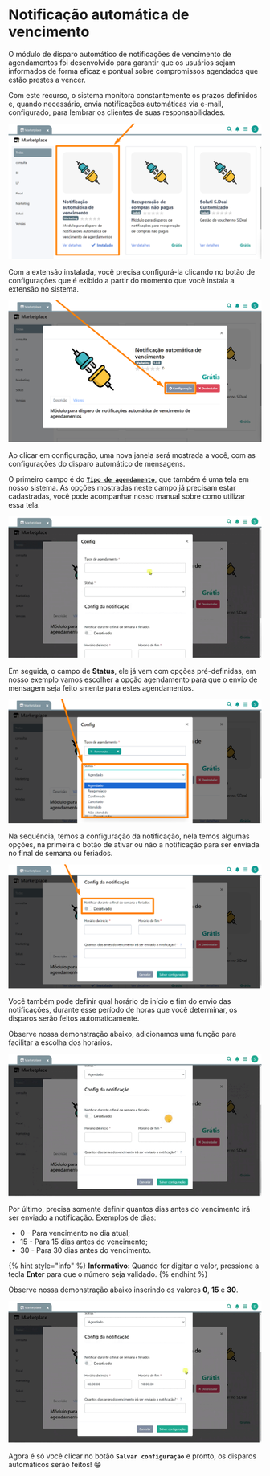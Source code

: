 # Notificação automática de vencimento

O módulo de disparo automático de notificações de vencimento de agendamentos foi desenvolvido para garantir que os usuários sejam informados de forma eficaz e pontual sobre compromissos agendados que estão prestes a vencer. 

Com este recurso, o sistema monitora constantemente os prazos definidos e, quando necessário, envia notificações automáticas via e-mail, configurado, para lembrar os clientes de suas responsabilidades. 

![](/erp-v2/assets/marketplace/go_notificacoes_auto/tela_marketplace_inicio.png)

Com a extensão instalada, você precisa configurá-la clicando no botão de configurações que é exibido a partir do momento que você instala a extensão no sistema.

![](/erp-v2/assets/marketplace/go_notificacoes_auto/tela_marketplace_btn_config.png)

Ao clicar em configuração, uma nova janela será mostrada a você, com as configurações do disparo automático de mensagens.

O primeiro campo é do [**`Tipo de agendamento`**](/erp-v2/funcionalidades/agendamentos_atividades/tipo_agendamentos.md), que também é uma tela em nosso sistema. As opções mostradas neste campo já precisam estar cadastradas, você pode acompanhar nosso manual sobre como utilizar essa tela.

![](/erp-v2/assets/marketplace/go_notificacoes_auto/tela_marketplace_config_tipos_agendamento.gif)

Em seguida, o campo de **Status**, ele já vem com opções pré-definidas, em nosso exemplo vamos escolher a opção agendamento para que o envio de mensagem seja feito smente para estes agendamentos.

![](/erp-v2/assets/marketplace/go_notificacoes_auto/tela_marketplace_config_status.png)

Na sequência, temos a configuração da notificação, nela temos algumas opções, na primeira o botão de ativar ou não a notificação para ser enviada no final de semana ou feriados.

![](/erp-v2/assets/marketplace/go_notificacoes_auto/tela_marketplace_config_envio_fds.png)

Você também pode definir qual horário de início e fim do envio das notificações, durante esse período de horas que você determinar, os disparos serão feitos automaticamente.

Observe nossa demonstração abaixo, adicionamos uma função para facilitar a escolha dos horários.

![](/erp-v2/assets/marketplace/go_notificacoes_auto/tela_marketplace_config_horas.gif)

Por último, precisa somente definir quantos dias antes do vencimento irá ser enviado a notificação. Exemplos de dias: 
 
 - 0 - Para vencimento no dia atual;
 - 15 - Para 15 dias antes do vencimento;
 - 30 - Para 30 dias antes do vencimento.

{% hint style="info" %}
**Informativo:** Quando for digitar o valor, pressione a tecla **Enter** para que o número seja validado.
{% endhint %}

Observe nossa demonstração abaixo inserindo os valores **0**, **15** e **30**.

![](/erp-v2/assets/marketplace/go_notificacoes_auto/tela_marketplace_config_dias_vencimento.gif)

Agora é só você clicar no botão **`Salvar configuração`** e pronto, os disparos automáticos serão feitos! 😁